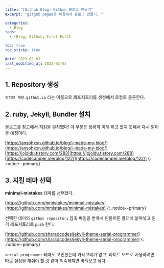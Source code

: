 ```yaml
---
title: "[Github Blog] Github 블로그 만들기"
excerpt: "gitgub pages를 이용해서 블로그 만들기. "

categories:
  - Blog
tags:
  - [Blog, Github, First Post]

toc: true
toc_sticky: true

date: 2023-02-01
last_modified_at: 2023-02-02
---
```


## 1. Repository 생성

`깃허브 계정.github.io` 라는 이름으로 레포지토리를 생성해서 로컬로 클론한다.

## 2. ruby, Jekyll, Bundler 설치

블로그를 참고해서 지킬을 설치했다! 이 부분은 정확히 이해 하고 있지 못해서 다시 알아볼 예정이다.

[https://ansohxxn.github.io/blog/i-made-my-blog/](https://ansohxxn.github.io/blog/i-made-my-blog/)
<br />
[https://jojoldu.tistory.com/288](https://jojoldu.tistory.com/288)
<br />
[https://codecamper.me/blog/122/](https://codecamper.me/blog/122/)
{: .notice--primary}

## 3. 지킬 테마 선택

**minimal-mistakes** 테마를 선택했다.

[https://github.com/mmistakes/minimal-mistakes](https://github.com/mmistakes/minimal-mistakes)
{: .notice--primary}

선택한 테마의 `github repository` 압축 파일을 받아서 만들어둔 폴더에 붙여넣고 원격 레포지토리로 `push` 한다.

[https://github.com/sharadcodes/jekyll-theme-serial-programmer](https://github.com/sharadcodes/jekyll-theme-serial-programmer)
{: .notice--primary}

`serial-programmer` 테마도 고민했는데 카테고리가 없고, 라이트 모드로 사용하려면 따로 설정을 해줘야 할 것 같아 익숙해지면 바꿔보고 싶다.
